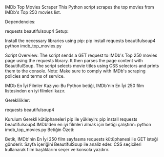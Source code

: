 IMDb Top Movies Scraper
This Python script scrapes the top movies from IMDb's Top 250 movies list.

Dependencies:

requests
beautifulsoup4
Setup:

Install the necessary libraries using pip:
pip install requests beautifulsoup4
python imdb_top_movies.py

Script Overview:
The script sends a GET request to IMDb's Top 250 movies page using the requests library.
It then parses the page content with BeautifulSoup.
The script selects movie titles using CSS selectors and prints them to the console.
Note: Make sure to comply with IMDb's scraping policies and terms of service.

IMDb En İyi Filmler Kazıyıcı
Bu Python betiği, IMDb'nin En İyi 250 film listesinden en iyi filmleri kazır.

Gereklilikler:

requests
beautifulsoup4

Kurulum
Gerekli kütüphaneleri pip ile yükleyin:
pip install requests beautifulsoup4
IMDb'den en iyi filmleri almak için betiği çalıştırın:
python imdb_top_movies.py
Betiğin Özeti:

Betik, IMDb'nin En İyi 250 film sayfasına requests kütüphanesi ile GET isteği gönderir.
Sayfa içeriğini BeautifulSoup ile analiz eder.
CSS seçicileri kullanarak film başlıklarını seçer ve konsola yazdırır.

